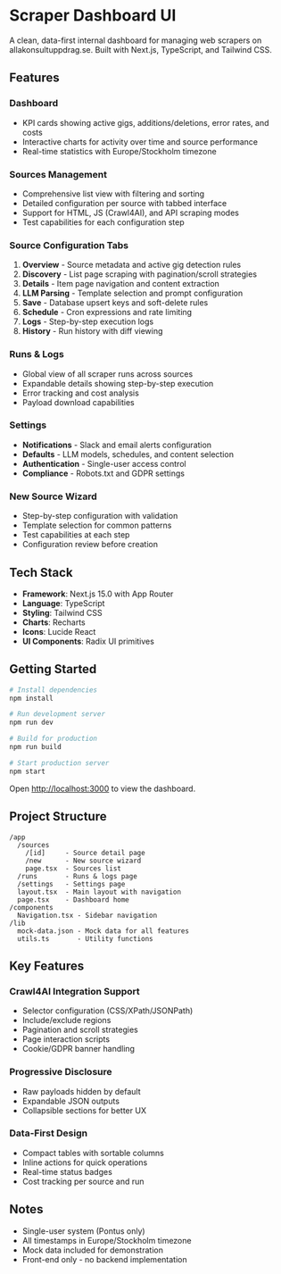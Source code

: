 # Scraper Dashboard UI

A clean, data-first internal dashboard for managing web scrapers on allakonsultuppdrag.se. Built with Next.js, TypeScript, and Tailwind CSS.

## Features

### Dashboard
- KPI cards showing active gigs, additions/deletions, error rates, and costs
- Interactive charts for activity over time and source performance
- Real-time statistics with Europe/Stockholm timezone

### Sources Management
- Comprehensive list view with filtering and sorting
- Detailed configuration per source with tabbed interface
- Support for HTML, JS (Crawl4AI), and API scraping modes
- Test capabilities for each configuration step

### Source Configuration Tabs
1. **Overview** - Source metadata and active gig detection rules
2. **Discovery** - List page scraping with pagination/scroll strategies
3. **Details** - Item page navigation and content extraction
4. **LLM Parsing** - Template selection and prompt configuration
5. **Save** - Database upsert keys and soft-delete rules
6. **Schedule** - Cron expressions and rate limiting
7. **Logs** - Step-by-step execution logs
8. **History** - Run history with diff viewing

### Runs & Logs
- Global view of all scraper runs across sources
- Expandable details showing step-by-step execution
- Error tracking and cost analysis
- Payload download capabilities

### Settings
- **Notifications** - Slack and email alerts configuration
- **Defaults** - LLM models, schedules, and content selection
- **Authentication** - Single-user access control
- **Compliance** - Robots.txt and GDPR settings

### New Source Wizard
- Step-by-step configuration with validation
- Template selection for common patterns
- Test capabilities at each step
- Configuration review before creation

## Tech Stack

- **Framework**: Next.js 15.0 with App Router
- **Language**: TypeScript
- **Styling**: Tailwind CSS
- **Charts**: Recharts
- **Icons**: Lucide React
- **UI Components**: Radix UI primitives

## Getting Started

```bash
# Install dependencies
npm install

# Run development server
npm run dev

# Build for production
npm run build

# Start production server
npm start
```

Open [http://localhost:3000](http://localhost:3000) to view the dashboard.

## Project Structure

```
/app
  /sources
    /[id]     - Source detail page
    /new      - New source wizard
    page.tsx  - Sources list
  /runs       - Runs & logs page
  /settings   - Settings page
  layout.tsx  - Main layout with navigation
  page.tsx    - Dashboard home
/components
  Navigation.tsx - Sidebar navigation
/lib
  mock-data.json - Mock data for all features
  utils.ts       - Utility functions
```

## Key Features

### Crawl4AI Integration Support
- Selector configuration (CSS/XPath/JSONPath)
- Include/exclude regions
- Pagination and scroll strategies
- Page interaction scripts
- Cookie/GDPR banner handling

### Progressive Disclosure
- Raw payloads hidden by default
- Expandable JSON outputs
- Collapsible sections for better UX

### Data-First Design
- Compact tables with sortable columns
- Inline actions for quick operations
- Real-time status badges
- Cost tracking per source and run

## Notes

- Single-user system (Pontus only)
- All timestamps in Europe/Stockholm timezone
- Mock data included for demonstration
- Front-end only - no backend implementation